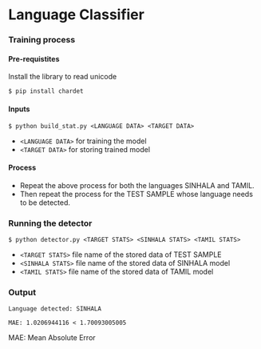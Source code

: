 # Language Classifier
### Training process
#### Pre-requistites 
Install the library to read unicode

`$ pip install chardet`
#### Inputs
`$ python build_stat.py <LANGUAGE DATA> <TARGET DATA>`
* `<LANGUAGE DATA>` for training the model
* `<TARGET DATA>` for storing trained model

#### Process
* Repeat the above process for both the languages SINHALA and TAMIL.
* Then repeat the process for the TEST SAMPLE whose language needs to be detected.

### Running the detector
`$ python detector.py <TARGET STATS> <SINHALA STATS> <TAMIL STATS>`
* `<TARGET STATS>` file name of the stored data of TEST SAMPLE
* `<SINHALA STATS>` file name of the stored data of SINHALA model
* `<TAMIL STATS>` file name of the stored data of TAMIL model

### Output
```Language detected: SINHALA```

```MAE: 1.0206944116 < 1.70093005005```

MAE:  Mean Absolute Error